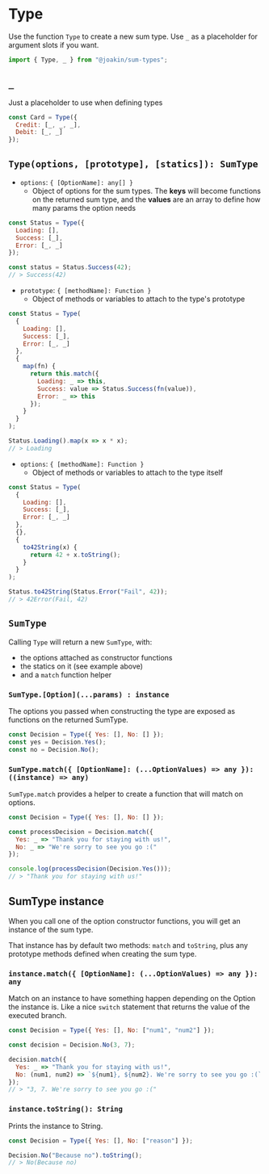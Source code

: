 # Type

Use the function `Type` to create a new sum type. Use `_` as a placeholder for
argument slots if you want.

```js
import { Type, _ } from "@joakin/sum-types";
```

## `_`

Just a placeholder to use when defining types

```js
const Card = Type({
  Credit: [_, _, _],
  Debit: [_, _]
});
```

## `Type(options, [prototype], [statics]): SumType`

* `options`: `{ [OptionName]: any[] }`
  * Object of options for the sum types. The **keys** will become functions on
    the returned sum type, and the **values** are an array to define how many
    params the option needs

```js
const Status = Type({
  Loading: [],
  Success: [_],
  Error: [_, _]
});

const status = Status.Success(42);
// > Success(42)
```

* `prototype`: `{ [methodName]: Function }`
  * Object of methods or variables to attach to the type's prototype

```js
const Status = Type(
  {
    Loading: [],
    Success: [_],
    Error: [_, _]
  },
  {
    map(fn) {
      return this.match({
        Loading: _ => this,
        Success: value => Status.Success(fn(value)),
        Error: _ => this
      });
    }
  }
);

Status.Loading().map(x => x * x);
// > Loading
```

* `options`: `{ [methodName]: Function }`
  * Object of methods or variables to attach to the type itself

```js
const Status = Type(
  {
    Loading: [],
    Success: [_],
    Error: [_, _]
  },
  {},
  {
    to42String(x) {
      return 42 + x.toString();
    }
  }
);

Status.to42String(Status.Error("Fail", 42));
// > 42Error(Fail, 42)
```

## `SumType`

Calling `Type` will return a new `SumType`, with:

* the options attached as constructor functions
* the statics on it (see example above)
* and a `match` function helper

### `SumType.[Option](...params) : instance`

The options you passed when constructing the type are exposed as functions on
the returned SumType.

```js
const Decision = Type({ Yes: [], No: [] });
const yes = Decision.Yes();
const no = Decision.No();
```

### `SumType.match({ [OptionName]: (...OptionValues) => any }): ((instance) => any)`

`SumType.match` provides a helper to create a function that will match on
options.

```js
const Decision = Type({ Yes: [], No: [] });

const processDecision = Decision.match({
  Yes: _ => "Thank you for staying with us!",
  No: _ => "We're sorry to see you go :("
});

console.log(processDecision(Decision.Yes()));
// > "Thank you for staying with us!"
```

## SumType instance

When you call one of the option constructor functions, you will get an instance
of the sum type.

That instance has by default two methods: `match` and `toString`, plus any
prototype methods defined when creating the sum type.

### `instance.match({ [OptionName]: (...OptionValues) => any }): any`

Match on an instance to have something happen depending on the Option the
instance is. Like a nice `switch` statement that returns the value of the
executed branch.

```js
const Decision = Type({ Yes: [], No: ["num1", "num2"] });

const decision = Decision.No(3, 7);

decision.match({
  Yes: _ => "Thank you for staying with us!",
  No: (num1, num2) => `${num1}, ${num2}. We're sorry to see you go :(`
});
// > "3, 7. We're sorry to see you go :("
```

### `instance.toString(): String`

Prints the instance to String.

```js
const Decision = Type({ Yes: [], No: ["reason"] });

Decision.No("Because no").toString();
// > No(Because no)
```
